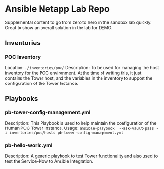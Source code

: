 # Ansible Netapp Lab Repo

Supplemental content to go from zero to hero in the sandbox lab quickly. Great to show an overall solution in the lab for DEMO.

## Inventories

### POC Inventory

Location: `./inventories/poc/`
Description: To be used for managing the host inventory for the POC environment. At the time of writing this, it just contains the Tower host, and the variables in the inventory to support the configuration of the Tower Instance.

## Playbooks

### pb-tower-config-management.yml

Description: This Playbook is used to help maintain the configuration of the Human POC Tower Instance.
Usage: `ansible-playbook  --ask-vault-pass -i inventories/poc/hosts pb-tower-config-management.yml`

### pb-hello-world.yml

Description: A generic playbook to test Tower functionality and also used to test the Service-Now to Ansible Integration.
